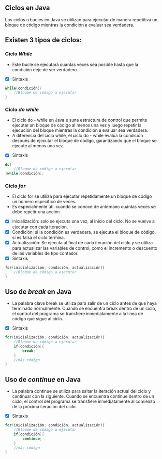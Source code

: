 ## Ciclos en Java

Los ciclos o bucles en Java se utilizan para ejecutar de manera
repetitiva un bloque de código mientras la condición a evaluar sea 
verdadera.

## Existen 3 tipos de ciclos:

### Ciclo ***While***
- Este bucle se ejecutará cuantas veces sea posible hasta que la 
condición deje de ser verdadero.
- [x] Sintaxis
```java
while(condición){
    //Bloque de código a ejecutar
}
```

### Ciclo ***do while***
- El ciclo do - while en Java e suna estructura de control que permite 
ejecutar un bloque de código al menos una vez y luego repetir la ejecución
del bloque mientras la condición a evaluar sea verdadera.
- A diferencia del ciclo while, el ciclo do - while evalúa la condición
después de ejecutar el bloque de código, garantizando que el bloque se ejecute
al menos una vez.
- [x] Sintaxis
```java
do{
    //Bloque de código a ejecutar
}while(condición);
```

### Ciclo ***for***
- El ciclo for se utiliza para ejecutar repetidamente un bloque de código un 
número específico de veces.
- Es especialmente útil cuando se conoce de antemano cuántas veces se debe repetir
una acción.
- [x] Inicialización: solo se ejecuta una vez, al inicio del ciclo. No se vuelve
a ejecutar con cada iteración.
- [x] Condición: si la condición es verdadera, se ejecuta el bloque de código, si
es falsa el ciclo termina.
- [x] Actualización: Se ejecuta al final de cada iteración del ciclo y se utiliza 
para actualizar las variables de control, como el incremento o descuento de las 
variables de tipo contador.
- [x] Sintaxis
```java
for(inicialización; condición; actualización){
    //Bloque de código a ejecutar
}
```
## Uso de ***break*** en Java
- La palabra clave break se utiliza para salir de un ciclo antes de que haya 
terminado normalmente. Cuando se encuentra break dentro de un ciclo, el control 
del programa se transfiere inmediatamente a la línea de código que sigue al ciclo.
- [x] Sintaxis
```java
for(inicialización; condición; actualización){
    //Bloque de código a ejecutar
    if(condición){
        break;
    }
    //más código
}
```

## Uso de ***continue*** en Java
- La palabra continue se utiliza para saltar la iteración actual del ciclo y continuar
con la siguiente. Cuando se encuentra continue dentro de un ciclo, el control del programa
se transfiere inmediatamente al comienzo de la próxima iteración del ciclo.
- [x] Sintaxis
```java
for(inicialización; condición; actualización){
    //Bloque de código a ejecutar
    if(condición){
        continue;
    }
    //más código
}
```